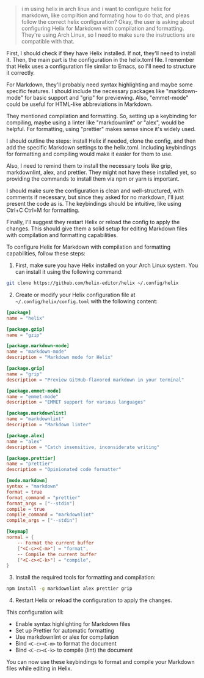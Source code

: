 > i m using helix in arch linux and i want to configure helix for markdown, like compiltion and formating how to do that, and pleas follow the correct helix configuration?
> <think>
> Okay, the user is asking about configuring Helix for Markdown with compilation and formatting. They're using Arch Linux, so I need to make sure the instructions are compatible with that.

First, I should check if they have Helix installed. If not, they'll need to install it. Then, the main part is the configuration in the helix.toml file. I remember that Helix uses a configuration file similar to Emacs, so I'll need to structure it correctly.

For Markdown, they'll probably need syntax highlighting and maybe some specific features. I should include the necessary packages like "markdown-mode" for basic support and "grip" for previewing. Also, "emmet-mode" could be useful for HTML-like abbreviations in Markdown.

They mentioned compilation and formatting. So, setting up a keybinding for compiling, maybe using a linter like "markdownlint" or "alex", would be helpful. For formatting, using "prettier" makes sense since it's widely used.

I should outline the steps: install Helix if needed, clone the config, and then add the specific Markdown settings to the helix.toml. Including keybindings for formatting and compiling would make it easier for them to use.

Also, I need to remind them to install the necessary tools like grip, markdownlint, alex, and prettier. They might not have these installed yet, so providing the commands to install them via npm or yarn is important.

I should make sure the configuration is clean and well-structured, with comments if necessary, but since they asked for no markdown, I'll just present the code as is. The keybindings should be intuitive, like using Ctrl+C Ctrl=M for formatting.

Finally, I'll suggest they restart Helix or reload the config to apply the changes. This should give them a solid setup for editing Markdown files with compilation and formatting capabilities.
</think>

To configure Helix for Markdown with compilation and formatting capabilities, follow these steps:

1. First, make sure you have Helix installed on your Arch Linux system. You can install it using the following command:

```bash
git clone https://github.com/helix-editor/helix ~/.config/helix
```

2. Create or modify your Helix configuration file at `~/.config/helix/config.toml` with the following content:

```toml
[package]
name = "helix"

[package.gzip]
name = "gzip"

[package.markdown-mode]
name = "markdown-mode"
description = "Markdown mode for Helix"

[package.grip]
name = "grip"
description = "Preview GitHub-flavored markdown in your terminal"

[package.emmet-mode]
name = "emmet-mode"
description = "EMMET support for various languages"

[package.markdownlint]
name = "markdownlint"
description = "Markdown linter"

[package.alex]
name = "alex"
description = "Catch insensitive, inconsiderate writing"

[package.prettier]
name = "prettier"
description = "Opinionated code formatter"

[mode.markdown]
syntax = "markdown"
format = true
format_command = "prettier"
format_args = ["--stdin"]
compile = true
compile_command = "markdownlint"
compile_args = ["--stdin"]

[keymap]
normal = {
    -- Format the current buffer
    ["<C-c><C-m>"] = "format",
    -- Compile the current buffer
    ["<C-c><C-k>"] = "compile",
}
```

3. Install the required tools for formatting and compilation:

```bash
npm install -g markdownlint alex prettier grip
```

4. Restart Helix or reload the configuration to apply the changes.

This configuration will:

- Enable syntax highlighting for Markdown files
- Set up Prettier for automatic formatting
- Use markdownlint or alex for compilation
- Bind `<C-c><C-m>` to format the document
- Bind `<C-c><C-k>` to compile (lint) the document

You can now use these keybindings to format and compile your Markdown files while editing in Helix.
